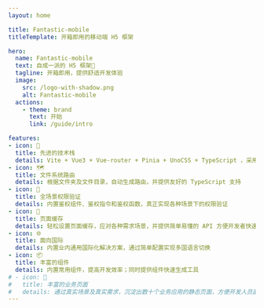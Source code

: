 ```yaml
---
layout: home

title: Fantastic-mobile
titleTemplate: 开箱即用的移动端 H5 框架

hero:
  name: Fantastic-mobile
  text: 自成一派的 H5 框架📱
  tagline: 开箱即用，提供舒适开发体验
  image:
    src: /logo-with-shadow.png
    alt: Fantastic-mobile
  actions:
    - theme: brand
      text: 开始
      link: /guide/intro

features:
- icon: 💪
  title: 先进的技术栈
  details: Vite + Vue3 + Vue-router + Pinia + UnoCSS + TypeScript ，采用业内先进的技术栈，使框架始终保持新鲜
- icon: 🗺️
  title: 文件系统路由
  details: 根据文件夹及文件目录，自动生成路由，并提供友好的 TypeScript 支持
- icon: 🔑
  title: 全场景权限验证
  details: 内置鉴权组件、鉴权指令和鉴权函数，真正实现各种场景下的权限验证
- icon: 🧊
  title: 页面缓存
  details: 轻松设置页面缓存，应对各种需求场景，并提供简单易懂的 API 方便开发者快速集成
- icon: 🌐
  title: 面向国际
  details: 内置业内通用国际化解决方案，通过简单配置实现多国语言切换
- icon: 📦
  title: 丰富的组件
  details: 内置常用组件，提高开发效率；同时提供组件快速生成工具
# - icon: 📃
#   title: 丰富的业务页面
#   details: 通过真实场景及真实需求，沉淀出数十个业务应用的静态页面，方便开发人员直接使用
---
```

